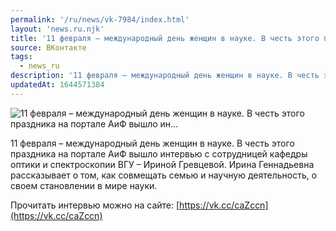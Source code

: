 ```yaml
---
permalink: '/ru/news/vk-7984/index.html'
layout: 'news.ru.njk'
title: '11 февраля – международный день женщин в науке. В честь этого праздника на портале АиФ вышло ин…'
source: ВКонтакте
tags:
  - news_ru
description: '11 февраля – международный день женщин в науке. В честь этого праздника на портале АиФ вышло ин…'
updatedAt: 1644571384
---
```

![11 февраля – международный день женщин в науке. В честь этого праздника на портале АиФ вышло ин…](https://sun9-41.userapi.com/sun9-13/impg/ktu0l1XUZ6KW1N48_oP8EcZRA-TBk3b55m2iBQ/HBBaV4asiEM.jpg?size=1280x853&quality=96&sign=c5746b093c87aad1c572563129c58b20&c_uniq_tag=7XQOhO90LHl9iEWrO29YCFuRsU-4kj1jQ_dRQubgEzw&type=album)

11 февраля – международный день женщин в науке. В честь этого праздника на портале АиФ вышло интервью с сотрудницей кафедры оптики и спектроскопии ВГУ – Ириной Гревцевой. Ирина Геннадьевна рассказывает о том, как совмещать семью и научную деятельность, о своем становлении в мире науки.

Прочитать интервью можно на сайте: [https://vk.cc/caZccn](https://vk.cc/caZccn)
